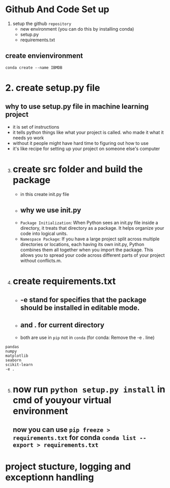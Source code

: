 # Github And Code Set up
1. setup the github `repository`
   * new environment  (you can do this by installing conda)
   * setup.py
   * requirements.txt

## create envienvironment 
`conda create --name IBMDB`

# 2. create setup.py file

## why to use setup.py file in machine learning project
* it is set of instructions
* it tells python things like what your project is called. who made it what it needs yo work
* without it people might have hard time to figuring out how to use
* it's like recipe for setting up your project on someone else's computer

3. # create src folder and build the package
    * in this create init.py file
    * ## why we use init.py
    * `Package Initialization`: When Python sees an init.py file inside a directory, it treats that directory as a package. It helps organize your code into logical units. 
    * `Namespace Package`:  If you have a large project split across multiple directories or locations, each having its own init.py, Python combines them all together when you import the package. This allows you to spread your code across different parts of your project without conflicts.m.

4. # create requirements.txt
    * ## -e stand for specifies that the package should be installed in editable mode.
    * ## and . for current directory
    * both are use in `pip` not in `conda` (for conda: Remove the -e . line)
```
pandas
numpy
matplotlib
seaborn
scikit-learn
-e .
``` 

5. # now run `python setup.py install` in cmd of youyour virtual environment
   ## now you can use `pip freeze > requirements.txt` for conda `conda list --export > requirements.txt`

# project stucture, logging and exceptionn handling 

